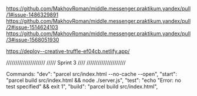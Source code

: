 https://github.com/MakhovRoman/middle.messenger.praktikum.yandex/pull/1#issue-1486329891
https://github.com/MakhovRoman/middle.messenger.praktikum.yandex/pull/2#issue-1514624103
https://github.com/MakhovRoman/middle.messenger.praktikum.yandex/pull/3#issue-1568051930

https://deploy--creative-truffle-ef04cb.netlify.app/

/////////////////////
/////  Sprint 3  ////
/////////////////////

Commands:
    "dev": "parcel src/index.html --no-cache --open",
    "start": "parcel build src/index.html && node ./server.js",
    "test": "echo \"Error: no test specified\" && exit 1",
    "build": "parcel build src/index.html",
